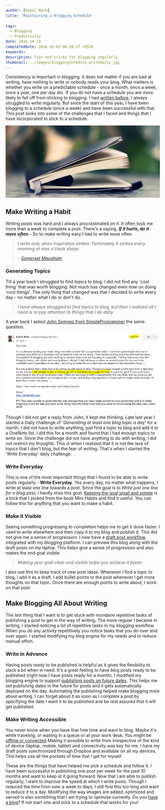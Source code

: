 ```yaml
---
author: [Rahul Nath]
title: 'Maintaining a Blogging Schedule'
  
tags:
  - Blogging
  - Productivity
date: 2016-10-24
completedDate: 2016-10-03 06:20:37 +0530
keywords:
description: Tips and tricks for blogging regularly.
thumbnail: ../images/bloggingSchedule_writedaily.jpg
---
```


Consistency is important in blogging. It does not matter if you are bad at writing, have nothing to write or nobody reads your blog. What matters is whether you write on a predictable schedule - once a month, once a week, once a year, one per day etc. If you do not have a schedule you are more likely to fall off from sticking to blogging. I had [written before](http://www.rahulpnath.com/blog/own-your-urls/), I always struggled to write regularly. But since the start of this year, I have been blogging to a schedule (once a week) and have been successful with that. This post looks into some of the challenges that I faced and things that I have incorporated to stick to a schedule.

<a href="https://www.flickr.com/photos/12389767@N04/3097124543/">
<img  alt="Make writing a habit - write daily" src="../images/bloggingSchedule_writedaily.jpg"/>
</a>

## Make Writing a Habit

Writing posts was hard and I always procrastinated on it. It often took me more than a week to complete a post. There's a saying, **_If it hurts, do it more often_** - So to make writing easy I had to write more often.

> _I write only when inspiration strikes. Fortunately it strikes every morning at nine o'clock sharp._

> _- [Somerset Maugham](http://www.goodreads.com/quotes/302963-i-write-only-when-inspiration-strikes-fortunately-it-strikes-every)_

### **Generating Topics**

Till a year back I struggled to find topics to blog. I did not find any 'cool thing' that was worth blogging. Not much has changed even now on doing 'cool things'. The only thing that changed was that I decided to write every day - no matter what I do or don't do.

> _I have always struggled to find topics to blog, but then I realized all I need is to pay attention to things that I do daily_

A year back I asked [John Somnez from SimpleProgrammer](https://simpleprogrammer.com/about-simple-programmer/) the same question.

<img  alt="email to John Somnez (SimpleProgrammer) on finding a blogging schedule" src="../images/bloggingSchedule_john_email.png"/>

Though I did not get a reply from John, it kept me thinking. Late last year I started a Daily challenge of '_Generating at least one blog topic a day_' for a month. I did not have to write anything, just find a topic to blog and add it to a OneNote list. I did this for a month and found that I had enough topics to write on. Since the challenge did not have anything to do with writing, I did not restrict my thoughts. This is when I realized that it is not the lack of topics that I don't blog, but the fear of writing. That's when I started the 'Write Everyday' daily challenge.

### **Write Everyday**

This is one of the most important things that I found to be able to write posts regularly - **Write Everyday**. Yes every day, no matter what happens, I write at least one line towards a post. Since the goal is to _Write just one line for a blog post_, I hardly miss this goal. [Keeping the goal small and simple](http://www.rahulpnath.com/blog/morning_routine/) is a trick that I picked from the book Mini Habits and find it useful. You can follow this for anything that you want to make a habit.

### **Make it Visible**

Seeing something progressing to completion helps me to get it done faster. I used to write elsewhere and then copy it to my blog and publish it. This did not give me a sense of progression. I now have a [draft post workflow](/blog/optimizing-octopress-workflow-for-new-posts/), integrated with my blogging platform. I can preview this blog along with the draft posts on my laptop. This helps give a sense of progression and also makes the end goal visible.

> _Making your goal clear and visible helps you achieve it faster_

I also use this to keep track of new post ideas. Whenever I find a topic to blog, I add it as a draft. I add bullet points to the post whenever I get more thoughts on that topic. Once there are enough points to write about, I work on that post.

## Make Blogging All About Writing

The last thing that I want is to get stuck with mundane repetitive tasks of publishing a post to get in the way of writing. The more regular I became in writing, I started noticing a lot of repetitive tasks in my blogging workflow. When you do any activity repetitively you notice tasks that you do over and over again. I started modifying my blog engine for my needs and to reduce manual effort.

### **Write in Advance**

Having posts ready to be published is helpful as it gives the flexibility to slack a bit when in need. It's a great feeling to have blog posts ready to be published (right now I have posts ready for a month). I modified my blogging engine to support [publishing posts on future dates](/blog/automatic_deployment_of_future_posts_with_octopress). This helps me set publishing dates in the future for posts and it gets automatically deployed on the day. Automating the publishing helped make blogging more about writing. I can forget about it as soon as I complete a post by specifying the date I want it to be published and be rest assured that it will get published.

### **Make Writing Accessible**

You never know when you have that free time and want to blog. Maybe it's while traveling, or waiting in a queue or at your work desk. You might be [offline or connected](/blog/staying-productive-offline) Making it possible to write from irrespective of the kind of device (laptop, mobile, tablet) and connectivity was key for me. I have my draft posts synchronized through Dropbox and available on all my devices. This helps use all the pockets of time that I get for myself.

These are the things that have helped me pick a schedule and follow it. I have been successful in publishing one post per week for the past 10 months and want to keep at it going forward. Now that I am able to publish regularly, I want to improve the speed at which I write posts. Though I reduced the time from over a week to days, I still find this too long and want to reduce it to a day. Modifying the way images are added, optimized and served is also something that I am trying to optimize currently. Do you [have a blog](http://www.rahulpnath.com/blog/own-your-urls/)? If not start one and stick to a schedule that works for you!
